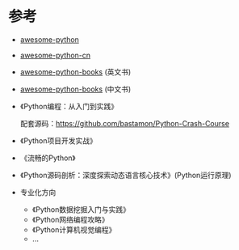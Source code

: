 # 参考

+ [awesome-python](https://github.com/vinta/awesome-python)

+ [awesome-python-cn](https://github.com/jobbole/awesome-python-cn)

+ [awesome-python-books](https://github.com/junnplus/awesome-python-books) (英文书)

+ [awesome-python-books](https://github.com/jobbole/awesome-python-books) (中文书)

+ 《Python编程：从入门到实践》

  配套源码：https://github.com/bastamon/Python-Crash-Course

+ 《Python项目开发实战》

+ 《流畅的Python》

+ 《Python源码剖析：深度探索动态语言核心技术》(Python运行原理)

+ 专业化方向

  + 《Python数据挖掘入门与实践》
  + 《Python网络编程攻略》
  + 《Python计算机视觉编程》
  + ...